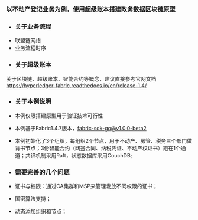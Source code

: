 ### 以不动产登记业务为例，使用超级账本搭建政务数据区块链原型

- ### 关于业务流程
- 联盟链网络
- 业务流程时序
- ### 关于超级账本
关于区块链、超级账本、智能合约等概念，建议直接参考官网文档 https://hyperledger-fabric.readthedocs.io/en/release-1.4/ 

- ### 关于本例说明
- 本例仅限搭建原型用于验证技术可行性
- 本例基于Fabric1.4.7版本，fabric-sdk-go@v1.0.0-beta2
- 本例初始化了3个组织，每组织2个节点，用于不动产、房管、税务三个部门做背书节点；3份智能合约（网签合同、纳税凭证、不动产权证书）跑在1个通道；共识机制采用Raft，状态数据库采用CouchDB;

- ### 需要完善的几个问题
- 证书与权限：通过CA集群和MSP来管理发放不同权限的证书；
- 国密算法支持；
- 动态添加组织和节点；

